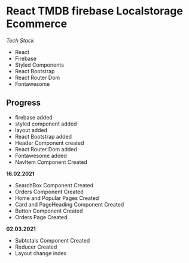 # React TMDB firebase Localstorage Ecommerce

_Tech Stack_

- React
- Firebase
- Styled Components
- React Bootstrap
- React Router Dom
- Fontawesome

## Progress

- firebase added
- styled component added
- layout added
- React Bootstrap added
- Header Component created
- React Router Dom added
- Fontawesome added
- NavItem Component Created

**16.02.2021**

- SearchBox Component Created
- Orders Component Created
- Home and Popular Pages Created
- Card and PageHeading Component Created
- Button Component Created
- Orders Page Created

**02.03.2021**

- Subtotals Component Created
- Reducer Created
- Layout change index
